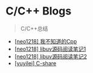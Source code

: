 # C/C++ Blogs

> C/C++总结

+ [[neo1218] 我不知道的Cpp](https://neo1218.github.io/cpp/)
+ [[neo1218] libuv源码阅读笔记1](https://neo1218.github.io/libuv1/)
+ [[neo1218] libuv源码阅读笔记2](https://neo1218.github.io/libuv2/)
+ [[yuyilei] C-share](https://yuyilei.github.io/2017/11/23/C-share/)